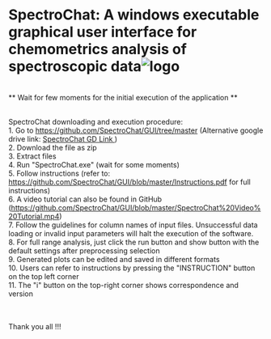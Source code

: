 # SpectroChat: A windows executable graphical user interface for chemometrics analysis of spectroscopic data![logo](https://user-images.githubusercontent.com/128515711/226697817-fc07112d-f217-4442-aab6-59f87c80c5e8.JPG)
<br>** Wait for few moments for the initial execution of the application **

<br>SpectroChat downloading and execution procedure:
<br>1. Go to https://github.com/SpectroChat/GUI/tree/master (Alternative google drive link: <a href="https://drive.google.com/file/d/1hlAGR7dhNW1v6l4d9OSfrxORsWC7KPKH/view?usp=sharing">SpectroChat GD Link </a>)
<br>2. Download the file as zip
<br>3. Extract files
<br>4. Run "SpectroChat.exe" (wait for some moments)
<br>5. Follow instructions (refer to: https://github.com/SpectroChat/GUI/blob/master/Instructions.pdf for full instructions)
<br>6. A video tutorial can also be found in GitHub (https://github.com/SpectroChat/GUI/blob/master/SpectroChat%20Video%20Tutorial.mp4)
<br>7. Follow the guidelines for column names of input files. Unsuccessful data loading or invalid input parameters will halt the execution of the software.
<br>8. For full range analysis, just click the run button and show button with the default settings after preprocessing selection
<br>9. Generated plots can be edited and saved in different formats
<br>10. Users can refer to instructions by pressing the "INSTRUCTION" button on the top left corner
<br>11. The "i" button on the top-right corner shows correspondence and version

<br>
<br>
Thank you all !!!
